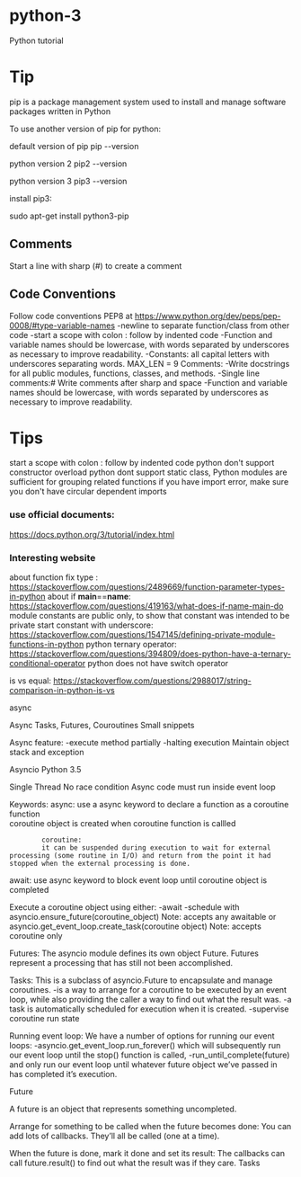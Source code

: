 # python-3
Python tutorial

# Tip
pip is a package management system used to install and manage software packages written in Python

To use another version of pip for python:

default version of pip                          pip --version

python version 2                                pip2 --version

python version 3                                pip3 --version                                   


install pip3:

sudo apt-get install python3-pip

## Comments
Start a line with sharp (#) to create a comment


## Code Conventions
Follow code conventions PEP8 at https://www.python.org/dev/peps/pep-0008/#type-variable-names
-newline to separate function/class from other code
-start a scope with colon : follow by indented code
-Function and variable names should be lowercase, with words separated by underscores as necessary to improve readability.
-Constants: all capital letters with underscores separating words.
            MAX_LEN = 9
            Comments:
-Write docstrings for all public modules, functions, classes, and methods.
-Single line comments:# Write comments after sharp and space
-Function and variable names should be lowercase, with words separated by underscores as necessary to improve readability.

# Tips
start a scope with colon : follow by indented code
python don't support constructor overload
python dont support static class, Python modules are sufficient for grouping related functions
if you have import error, make sure you don't have circular dependent imports



### use official documents:
https://docs.python.org/3/tutorial/index.html

### Interesting website
about function fix type : https://stackoverflow.com/questions/2489669/function-parameter-types-in-python
about if __main__==__name__: https://stackoverflow.com/questions/419163/what-does-if-name-main-do
module constants are public only, to show that constant was intended to be private start constant with underscore: https://stackoverflow.com/questions/1547145/defining-private-module-functions-in-python
python ternary operator: https://stackoverflow.com/questions/394809/does-python-have-a-ternary-conditional-operator
python does not have switch operator

is vs equal: https://stackoverflow.com/questions/2988017/string-comparison-in-python-is-vs 




async 

Async 
Tasks, Futures, Couroutines 
Small snippets 


Async feature:
-execute method partially 
-halting execution 
Maintain object stack and exception 



Asyncio 
Python 3.5  

Single Thread 
No race condition 
Async code must run inside event loop 

Keywords: 
async: use a async keyword to declare a function as a coroutine function  
	   coroutine object is created when coroutine function is callled  

	   		coroutine: 
	   		it can be suspended during execution to wait for external processing (some routine in I/O) and return from the point it had stopped when the external processing is done.



await: use async keyword to block event loop until coroutine object is completed 

Execute a coroutine object using either: 
-await 
-schedule with 
				asyncio.ensure_future(coroutine_object)  				   Note: accepts any awaitable 
                or 
                asyncio.get_event_loop.create_task(coroutine object)       Note: accepts coroutine only 


Futures: 
The asyncio module defines its own object Future. Futures represent a processing that has still not been accomplished.

Tasks: This is a subclass of asyncio.Future to encapsulate and manage coroutines.
-is a way to arrange for a coroutine to be executed by an event loop, while also providing the caller a way to find out what the result was.
-a task is automatically scheduled for execution when it is created.
-supervise coroutine run state     

Running event loop:
We have a number of options for running our event loops:
-asyncio.get_event_loop.run_forever() which will subsequently run our event loop until the stop() function is called, 
-run_until_complete(future) and only run our event loop until whatever future object we’ve passed in has completed it’s execution.

Future 

A future is an object that represents something uncompleted. 

Arrange for something to be called when the future becomes done: You can add lots of callbacks. They’ll all be called (one at a time).

When the future is done, mark it done and set its result: The callbacks can call future.result() to find out what the result was if they care.
Tasks



